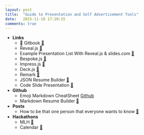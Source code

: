 ```yaml
---
layout: post
title:  "Guide to Presentation and Self Advertisement Tools"
date:   2015-11-10 17:20:15
comments: true
---
```


- **Links**
    - :raised_hands: Gitbook [:link:](https://github.com/GitbookIO/gitbook) 
    - Reveal.js [:link:](https://github.com/hakimel/reveal.js/)
    - Example Presentation List With Reveal.js & slides.com [:link:](https://github.com/hakimel/reveal.js/wiki/Example-Presentations)
    - Bespoke.js [:link:](https://github.com/markdalgleish/bespoke.js)
    - Impress.js [:link:](https://github.com/impress/impress.js)
    - Deck.js [:link:](http://imakewebthings.com/deck.js/#intro)
    - Remark [:link:](https://github.com/gnab/remark)
    - JSON Resume Builder [:link:](http://www.prat0318.me/json_resume/)
    - Code Slide Presentation [:link:](http://thejameskyle.com/spectacle-code-slide/)
- **Github**
    - Emoji Markdown CheatSheet [Github](https://github.com/arvida/emoji-cheat-sheet.com/)
    - Markdown Resume Builder [:link:](http://mwhite.github.io/resume/)
- **Posts**
    - How to be that one person that everyone wants to know [:link:](https://medium.com/the-coffeelicious/how-to-be-the-type-of-person-everyone-wants-to-know-b7e996313c39)
- **Hackathons**
    - MLH [:link:](https://mlh.io/seasons/f2014/events)
    - Calendar [:link:](https://github.com/japacible/Hackathon-Calendar)
